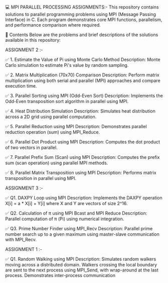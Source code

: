 💻 MPI PARALLEL PROCESSING ASSIGNMENTS:-
This repository contains solutions to parallel programming problems using MPI (Message Passing Interface) in C. Each program demonstrates core MPI functions, parallelism, and performance comparison where required.

📂 Contents
Below are the problems and brief descriptions of the solutions available in this repository:

ASSIGNMENT 2 :-

✅ 1. Estimate the Value of Pi using Monte Carlo Method
Description: Monte Carlo simulation to estimate Pi's value by random sampling.

✅ 2. Matrix Multiplication (70x70) Comparison
Description: Perform matrix multiplication using both serial and parallel (MPI) approaches and compare execution time.

✅ 3. Parallel Sorting using MPI (Odd-Even Sort)
Description: Implements the Odd-Even transposition sort algorithm in parallel using MPI.

✅ 4. Heat Distribution Simulation
Description: Simulates heat distribution across a 2D grid using parallel computation.

✅ 5. Parallel Reduction using MPI
Description: Demonstrates parallel reduction operation (sum) using MPI_Reduce.

✅ 6. Parallel Dot Product using MPI
Description: Computes the dot product of two vectors in parallel.

✅ 7. Parallel Prefix Sum (Scan) using MPI
Description: Computes the prefix sum (scan operation) using parallel MPI methods.

✅ 8. Parallel Matrix Transposition using MPI
Description: Performs matrix transposition in parallel using MPI.


ASSIGNMENT 3 :-

✅ Q1. DAXPY Loop using MPI
Description: Implements the DAXPY operation X[i] = a * X[i] + Y[i] where X and Y are vectors of size 2^16.

✅ Q2. Calculation of π using MPI Bcast and MPI Reduce
Description: Parallel computation of π (Pi) using numerical integration.

✅ Q3. Prime Number Finder using MPI_Recv
Description: Parallel prime number search up to a given maximum using master-slave communication with MPI_Recv.


ASSIGNMENT 1 :-

✅ Q1. Random Walking using MPI
Description: Simulates random walkers moving across a distributed domain. Walkers crossing the local boundary are sent to the next process using MPI_Send, with wrap-around at the last process. Demonstrates inter-process communication

